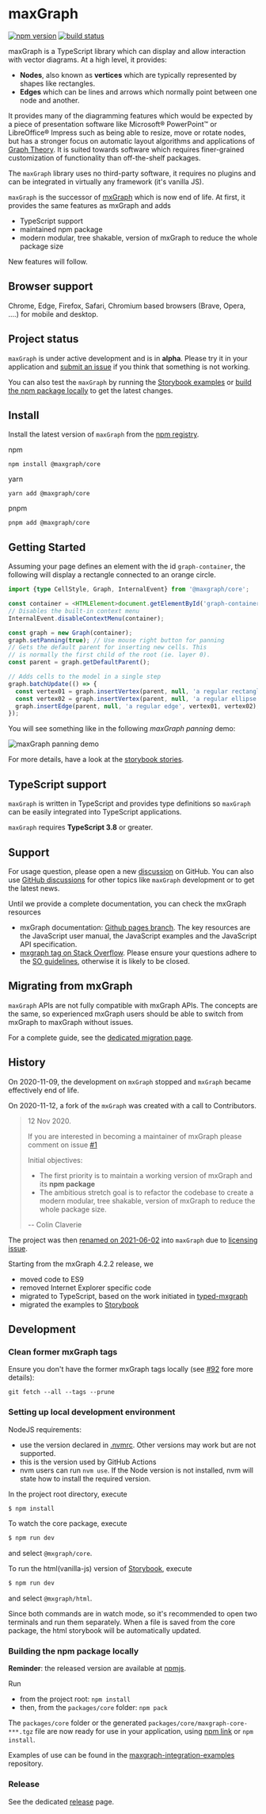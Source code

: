 # maxGraph

[![npm version](https://img.shields.io/npm/v/@maxgraph/core?color=blue&style=flat)](https://www.npmjs.com/package/@maxgraph/core)
[![build status](https://github.com/maxGraph/maxGraph/workflows/Build/badge.svg)](https://github.com/maxGraph/maxGraph/actions/workflows/build.yml)

maxGraph is a TypeScript library which can display and allow interaction with vector diagrams. At a high level, it provides: 
- **Nodes**, also known as **vertices** which are typically represented by shapes like rectangles.
- **Edges** which can be lines and arrows which normally point between one node and another.

It provides many of the diagramming features which would be expected by a piece of presentation software like Microsoft® PowerPoint™
or LibreOffice® Impress such as being able to resize, move or rotate nodes, but has a stronger focus on automatic layout
algorithms and applications of [Graph Theory](https://en.wikipedia.org/wiki/Graph_theory). It is suited towards software
which requires finer-grained customization of functionality than off-the-shelf packages.


The `maxGraph` library uses no third-party software, it requires no plugins and can be integrated in virtually any framework (it's vanilla JS).

`maxGraph` is the successor of [mxGraph](https://github.com/jgraph/mxgraph) which is now end of life.
At first, it provides the same features as mxGraph and adds
- TypeScript support
- maintained npm package
- modern modular, tree shakable, version of mxGraph to reduce the whole package size

New features will follow.


## Browser support

Chrome, Edge, Firefox, Safari, Chromium based browsers (Brave, Opera, ....) for mobile and desktop.

## Project status

`maxGraph` is under active development and is in **alpha**. Please try it in your application and [submit an issue](https://github.com/maxGraph/maxGraph/issues)
if you think that something is not working.

You can also test the `maxGraph` by running the [Storybook examples](#development) or [build the npm package locally](#build-local-npm-package) to get the latest changes.

## Install

Install the latest version of `maxGraph` from the [npm registry](https://www.npmjs.com/package/@maxgraph/core).

npm
```
npm install @maxgraph/core
```

yarn
```
yarn add @maxgraph/core
```

pnpm
```
pnpm add @maxgraph/core
```

## Getting Started

Assuming your page defines an element with the id `graph-container`, the following will display a rectangle connected to an orange circle.
```typescript
import {type CellStyle, Graph, InternalEvent} from '@maxgraph/core';

const container = <HTMLElement>document.getElementById('graph-container');
// Disables the built-in context menu
InternalEvent.disableContextMenu(container);

const graph = new Graph(container);
graph.setPanning(true); // Use mouse right button for panning
// Gets the default parent for inserting new cells. This
// is normally the first child of the root (ie. layer 0).
const parent = graph.getDefaultParent();

// Adds cells to the model in a single step
graph.batchUpdate(() => {
  const vertex01 = graph.insertVertex(parent, null, 'a regular rectangle', 10, 10, 100, 100);
  const vertex02 = graph.insertVertex(parent, null, 'a regular ellipse', 350, 90, 50, 50, <CellStyle>{shape: 'ellipse', fillColor: 'orange'});
  graph.insertEdge(parent, null, 'a regular edge', vertex01, vertex02);
});
```

You will see something like in the following _maxGraph panning_ demo:

![maxGraph panning demo](packages/docs/images/maxgraph_demo.gif "maxGraph panning demo")

For more details, have a look at the [storybook stories](packages/html/stories).


## TypeScript support

`maxGraph` is written in TypeScript and provides type definitions so `maxGraph` can be easily integrated into TypeScript applications.

`maxGraph` requires **TypeScript 3.8** or greater.

## Support

For usage question, please open a new [discussion](https://github.com/maxGraph/maxGraph/discussions/categories/q-a) on GitHub. You can also use
[GitHub discussions](https://github.com/maxGraph/maxGraph/discussions) for other topics like `maxGraph` development or to get the latest news.

Until we provide a complete documentation, you can check the mxGraph resources
- mxGraph documentation: [Github pages branch](https://jgraph.github.io/mxgraph/). The key resources are the JavaScript user manual, the JavaScript examples and the JavaScript API specification.
- [mxgraph tag on Stack Overflow](http://stackoverflow.com/questions/tagged/mxgraph). Please ensure your questions adhere to the [SO guidelines](http://stackoverflow.com/help/on-topic), otherwise it is likely to be closed.


## Migrating from mxGraph

`maxGraph` APIs are not fully compatible with mxGraph APIs. The concepts are the same, so experienced mxGraph users should be able to switch from mxGraph to maxGraph without issues.

For a complete guide, see the [dedicated migration page](packages/docs/migrate-from-mxgraph.md).


## History

On 2020-11-09, the development on `mxGraph` stopped and `mxGraph` became effectively end of life.

On 2020-11-12, a fork of the `mxGraph` was created with a call to Contributors.

> 12 Nov 2020.
> 
> If you are interested in becoming a maintainer of mxGraph please comment on issue [#1](https://github.com/maxGraph/maxGraph/issues/1)
> 
> Initial objectives:
> 
> - The first priority is to maintain a working version of mxGraph and its **npm package**
> - The ambitious stretch goal is to refactor the codebase to create a modern modular, tree shakable, version of mxGraph to reduce the whole package size.
> 
> -- Colin Claverie

The project was then [renamed on 2021-06-02](https://github.com/maxGraph/maxGraph/discussions/47) into `maxGraph` due to [licensing issue](https://github.com/maxGraph/maxGraph/discussions/23).

Starting from the mxGraph 4.2.2 release, we
- moved code to ES9
- removed Internet Explorer specific code
- migrated to TypeScript, based on the work initiated in [typed-mxgraph](https://github.com/typed-mxgraph/typed-mxgraph)
- migrated the examples to [Storybook](https://storybook.js.org/)


## Development

### Clean former mxGraph tags

Ensure you don't have the former mxGraph tags locally (see [#92](https://github.com/maxGraph/maxGraph/issues/92) fore more details):
```
git fetch --all --tags --prune
```

### Setting up local development environment

NodeJS requirements:
- use the version declared in [.nvmrc](./.nvmrc). Other versions may work but are not supported.
- this is the version used by GitHub Actions
- nvm users can run `nvm use`. If the Node version is not installed, nvm will state how to install the required version.


In the project root directory, execute

```sh
$ npm install
```

To watch the core package, execute

```sh
$ npm run dev
```

and select `@mxgraph/core`.

To run the html(vanilla-js) version of [Storybook](https://storybook.js.org/), execute

```sh
$ npm run dev
```

and select `@mxgraph/html`.

Since both commands are in watch mode, so it's recommended to open two terminals and run them separately. When a file is saved from the core package, the html storybook will be automatically updated.


### <a id="build-local-npm-package"></a> Building the npm package locally

**Reminder**: the released version are available at [npmjs](https://www.npmjs.com/package/@maxgraph/core). 

Run
- from the project root: `npm install`
- then, from the `packages/core` folder: `npm pack`

The `packages/core` folder or the generated `packages/core/maxgraph-core-***.tgz` file are now ready for use in your application, using [npm link](https://docs.npmjs.com/cli/v8/commands/npm-link) or `npm install`.

Examples of use can be found in the [maxgraph-integration-examples](https://github.com/maxGraph/maxgraph-integration-examples) repository.

### Release

See the dedicated [release](packages/docs/release.md) page.
